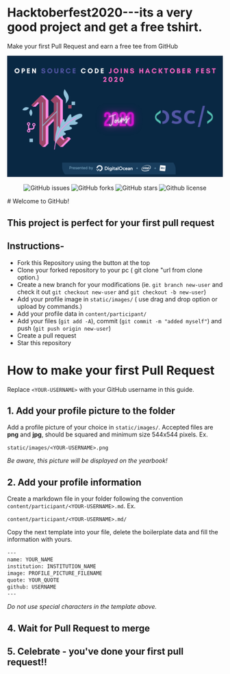 # Hacktoberfest2020---its a very good project and get a free tshirt.

Make your first Pull Request and earn a free tee from GitHub

![Hacktoberfest 2020](osc_hacktoberfest2020.png)


<p align="center">
   <img alt="GitHub issues" src="https://img.shields.io/github/issues/OpenSouceCode/Hacktoberfest2020"></a>
   <img alt="GitHub forks" src="https://img.shields.io/github/issues/OpenSouceCode/Hacktoberfest2020"></a>
   <img alt="GitHub stars" src="https://img.shields.io/github/stars/OpenSouceCode/Hacktoberfest2020"></a>
   <img alt="Github license" src="https://img.shields.io/github/license/OpenSouceCode/Hacktoberfest2020"></a>
</p>
# Welcome to GitHub!

## This project is perfect for your first pull request

## Instructions-

- Fork this Repository using the button at the top
- Clone your forked repository to your pc ( git clone "url from clone option.)
- Create a new branch for your modifications (ie. `git branch new-user` and check it out `git checkout new-user` and `git checkout -b new-user`)
- Add your profile image in `static/images/` ( use drag and drop option or upload by commands.)
- Add your profile data in `content/participant/`
- Add your files (`git add -A`), commit (`git commit -m "added myself"`) and push (`git push origin new-user`)
- Create a pull request
- Star this repository

# How to make your first Pull Request

Replace `<YOUR-USERNAME>` with your GitHub username in this guide.

## 1. Add your profile picture to the folder

Add a profile picture of your choice in `static/images/`. Accepted files are **png** and **jpg**, should be squared and minimum size 544x544 pixels. Ex.

```
static/images/<YOUR-USERNAME>.png
```

_Be aware, this picture will be displayed on the yearbook!_

## 2. Add your profile information

Create a markdown file in your folder following the convention `content/participant/<YOUR-USERNAME>.md`. Ex.

```
content/participant/<YOUR-USERNAME>.md/
```

Copy the next template into your file, delete the boilerplate data and fill the information with yours.

```
---
name: YOUR_NAME
institution: INSTITUTION_NAME
image: PROFILE_PICTURE_FILENAME
quote: YOUR_QUOTE
github: USERNAME
---
```

_Do not use special characters in the template above._

## 4. Wait for Pull Request to merge

## 5. Celebrate - you've done your first pull request!!
